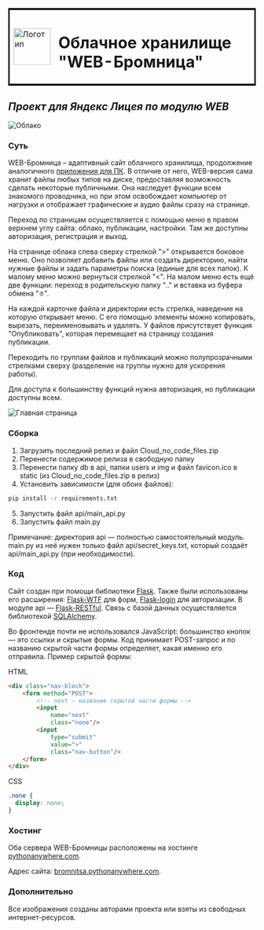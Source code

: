 <table bordercolor="none">
  <tr>
    <td>
      <img src="https://thumb.cloud.mail.ru/weblink/thumb/xw1/iRY5/JgsxxQzMm" alt="Логотип" width="75" height="75" />
    </td>
    <td>
      <h1>Облачное хранилище "WEB-Бромница"</h1>
    </td>
  </tr>
</table>

## _Проект для Яндекс Лицея по модулю WEB_

![Облако](https://thumb.cloud.mail.ru/weblink/thumb/xw1/Nt7b/cX6nXPMCX)

### Суть
WEB-Бромница – адаптивный сайт облачного хранилища, продолжение аналогичного [приложения для ПК](https://github.com/RostislavShishmarev/Gallery_Bromnitsa). В отличие от него, WEB-версия сама хранит файлы любых типов на диске, предоставляя возможность сделать некоторые публичными.
Она наследует функции всем знакомого проводника, но при этом освобождает компьютер от нагрузки и отображает графические и аудио файлы сразу на странице.

Переход по страницам осуществляется с помощью меню в правом верхнем углу сайта: облако, публикации, настройки. Там же доступны авторизация, регистрация и выход.

На странице облака слева сверху стрелкой ">" открывается боковое меню. Оно позволяет добавить файлы или создать директорию, найти нужные файлы и задать параметры поиска (единые для всех папок). К малому меню можно вернуться стрелкой "<".
На малом меню есть ещё две функции: переход в родительскую папку ".." и вставка из буфера обмена "⎀".

На каждой карточке файла и директории есть стрелка, наведение на которую открывает меню. С его помощью элементы можно копировать, вырезать, переименовывать и удалять. У файлов присутствует функция "Опубликовать", которая перемещает на страницу создания публикации.

Переходить по группам файлов и публикаций можно полупрозрачными стрелками сверху (разделение на группы нужно для ускорения работы).

Для доступа к большинству функций нужна авторизация, но публикации доступны всем.

![Главная страница](https://thumb.cloud.mail.ru/weblink/thumb/xw1/Lzyo/dMymBMtDZ)

### Сборка
1. Загрузить последний релиз и файл Cloud_no_code_files.zip
2. Перенести содержимое релиза в свободную папку
3. Перенести папку db в api, папки users и img и файл favicon.ico в static (из Cloud_no_code_files.zip в релиз)
4. Установить зависимости (для обоих файлов):
```sh
pip install -r requirements.txt
```
5. Запустить файл api/main_api.py
6. Запустить файл main.py

Примечание: директория api — полностью самостоятельный модуль. main.py из неё нужен только файл api/secret_keys.txt, который создаёт api/main_api.py (при необходимости).

### Код

Сайт создан при помощи библиотеки [Flask](https://pypi.org/project/Flask/). Также были использованы его расширения: [Flask-WTF](https://pypi.org/project/Flask-WTF/) для форм, [Flask-login](https://pypi.org/project/Flask-Login/) для авторизации. В модуле api — [Flask-RESTful](https://pypi.org/project/Flask-RESTful/).
Связь с базой данных осуществляется библиотекой [SQLAlchemy](https://pypi.org/project/SQLAlchemy/).

Во фронтенде почти не использовался JavaScript: большинство кнопок — это ссылки и скрытые формы. Код принимает POST-запрос и по названию скрытой части формы определяет, какая именно его отправила.
Пример скрытой формы:

HTML
```html
<div class="nav-block">
    <form method="POST">
        <!-- next — название скрытой части формы -->
        <input
            name="next" 
            class="none"/>
        <input
            type="submit"
            value=">"
            class="nav-button"/>
    </form>
</div>
```
CSS
```css
.none {
  display: none;
}
```

### Хостинг
Оба сервера WEB-Бромницы расположены на хостинге [pythonanywhere.com](https://pythonanywhere.com).

Адрес сайта: [bromnitsa.pythonanywhere.com](https://bromnitsa.pythonanywhere.com).

### Дополнительно
Все изображения созданы авторами проекта или взяты из свободных интернет-ресурсов.
